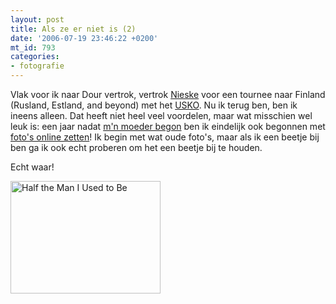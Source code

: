 ```yaml
---
layout: post
title: Als ze er niet is (2)
date: '2006-07-19 23:46:22 +0200'
mt_id: 793
categories:
- fotografie
---
```

Vlak voor ik naar Dour vertrok, vertrok <a href="http://nieske.livejournal.com/">Nieske</a> voor een tournee naar Finland (Rusland, Estland, and beyond) met het <a href="http://www.usko.nl/">USKO</a>. Nu ik terug ben, ben ik ineens alleen. Dat heeft niet heel veel voordelen, maar wat misschien wel leuk is: een jaar nadat <a href="/2005/07/moeder-op-flick.html">m'n moeder begon</a> ben ik eindelijk ook begonnen met <a href="https://www.flickr.com/photos/breun/">foto's online zetten</a>! Ik begin met wat oude foto's, maar als ik een beetje bij ben ga ik ook echt proberen om het een beetje bij te houden.

Echt waar!

<a href="https://www.flickr.com/photos/breun/193637328/"><img src="https://static.flickr.com/59/193637328_7343345de2_m.jpg" width="240" height="180" alt="Half the Man I Used to Be" /></a>
